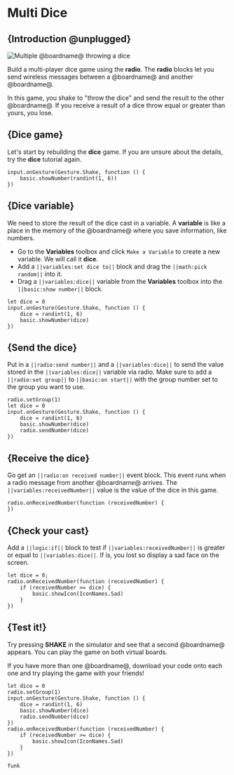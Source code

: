 # Multi Dice

## {Introduction @unplugged}

![Multiple @boardname@ throwing a dice](/static/calliope/tutorials/10_multi_dice_animation.gif)

Build a multi-player dice game using the **radio**. The **radio** blocks let you send wireless messages between a @boardname@ and another @boardname@.

In this game, you shake to "throw the dice" and send the result to the other @boardname@. If you receive a result of a dice throw equal or greater than yours, you lose.

## {Dice game}

Let's start by rebuilding the **dice** game. If you are unsure about the details, try the **dice** tutorial again.

```blocks
input.onGesture(Gesture.Shake, function () {
    basic.showNumber(randint(1, 6))
})
```

## {Dice variable}

We need to store the result of the dice cast in a variable. A **variable** is like a place in the memory of the @boardname@ where you save information, like numbers.

* Go to the **Variables** toolbox and click ``Make a Variable`` to create a new variable. We will call it **dice**.
* Add a ``||variables:set dice to||`` block and drag the ``||math:pick random||`` into it.
* Drag a ``||variables:dice||`` variable from the **Variables** toolbox into the ``||basic:show number||`` block.

```blocks
let dice = 0
input.onGesture(Gesture.Shake, function () {
    dice = randint(1, 6)
    basic.showNumber(dice)
})
```

## {Send the dice}

Put in a ``||radio:send number||`` and a ``||variables:dice||`` to send the value stored in the ``||variables:dice||`` variable via radio. Make sure to add a ``||radio:set group||`` to ``||basic:on start||`` with the group number set to the group you want to use.

```blocks
radio.setGroup(1)
let dice = 0
input.onGesture(Gesture.Shake, function () {
    dice = randint(1, 6)
    basic.showNumber(dice)
    radio.sendNumber(dice)
})
```

## {Receive the dice}

Go get an ``||radio:on received number||`` event block. This event runs when a radio message from another @boardname@ arrives. The ``||variables:receivedNumber||`` value is the value of the dice in this game.

```blocks
radio.onReceivedNumber(function (receivedNumber) {
})
```

## {Check your cast}

Add a ``||logic:if||`` block to test if ``||variables:receivedNumber||`` is greater or equal to ``||variables:dice||``.
If is, you lost so display a sad face on the screen.

```blocks
let dice = 0;
radio.onReceivedNumber(function (receivedNumber) {
    if (receivedNumber >= dice) {
        basic.showIcon(IconNames.Sad)
    }
})
```

## {Test it!}

Try pressing **SHAKE** in the simulator and see that a second @boardname@ appears. You can play the game on both virtual boards.

If you have more than one @boardname@, download your code onto each one and try playing the game with your friends!

```blocks
let dice = 0
radio.setGroup(1)
input.onGesture(Gesture.Shake, function () {
    dice = randint(1, 6)
    basic.showNumber(dice)
    radio.sendNumber(dice)
})
radio.onReceivedNumber(function (receivedNumber) {
    if (receivedNumber >= dice) {
        basic.showIcon(IconNames.Sad)
    }
})
```

```package
funk
```
